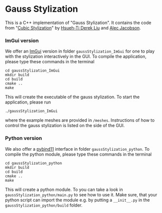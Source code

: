 # Gauss Stylization

This is a C++ implementation of "Gauss Stylization". It contains the code from "[Cubic Stylization](https://www.dgp.toronto.edu/projects/cubic-stylization/)" by [Hsueh-Ti Derek Liu](https://www.dgp.toronto.edu/~hsuehtil/) and [Alec Jacobson](https://www.cs.toronto.edu/~jacobson/).

### ImGui version
We offer an [ImGui](https://github.com/ocornut/imgui) version in folder `gaussStylization_ImGui` for one to play with the stylization interactively in the GUI. To compile the application, please type these commands in the terminal
```
cd gaussStylization_ImGui
mkdir build
cd build
cmake ..
make
```
This will create the executable of the gauss stylization. To start the application, please run
```
./gaussStylization_ImGui
```
where the example meshes are provided in `/meshes`. Instructions of how to control the gauss stylization is listed on the side of the GUI.


### Python version

We also offer a [pybind11](https://github.com/pybind/pybind11) interface in folder `gaussStylization_python`. To compile the python module, please type these commands in the terminal

```
cd gaussStylization_python
mkdir build
cd build
cmake ..
make
```
This will create a python module. To you can take a look in `gaussStylization_python/main.py` to see how to use it. Make sure, that your python script can import the module e.g. by putting a `__init__.py` in the `gaussStylization_python/build` folder.
